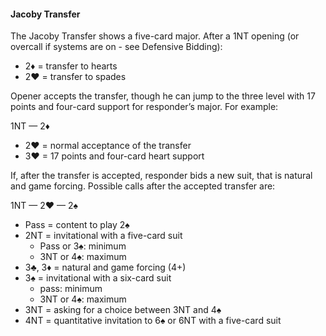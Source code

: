 #### Jacoby Transfer
The Jacoby Transfer shows a five-card major. 
After a 1NT opening (or overcall if systems are on - see Defensive Bidding):
   * 2♦ = transfer to hearts
   * 2♥ = transfer to spades

Opener accepts the transfer, though he can jump to the three level 
with 17 points and four-card support for responder’s major. For example:

1NT — 2♦

   * 2♥ = normal acceptance of the transfer
   * 3♥ = 17 points and four-card heart support

If, after the transfer is accepted, responder bids a new suit, 
that is natural and game forcing. 
Possible calls after the accepted transfer are:

1NT — 2♥ — 2♠
   * Pass = content to play 2♠
   * 2NT = invitational with a five-card suit
      * Pass or 3♠: minimum
      * 3NT or 4♠: maximum
   * 3♣, 3♦ = natural and game forcing (4+)
   * 3♠ = invitational with a six-card suit
      * pass: minimum
      * 3NT or 4♠: maximum
   * 3NT = asking for a choice between 3NT and 4♠
   * 4NT = quantitative invitation to 6♠ or 6NT with a five-card suit

